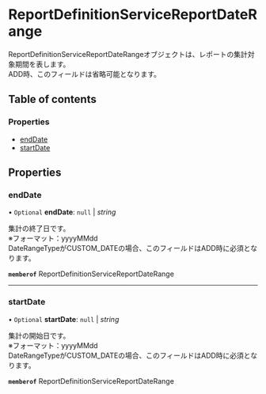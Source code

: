# ReportDefinitionServiceReportDateRange


<div lang=\"ja\">ReportDefinitionServiceReportDateRangeオブジェクトは、レポートの集計対象期間を表します。<br> ADD時、このフィールドは省略可能となります。</div> 

## Table of contents

### Properties

- [endDate](reportdefinitionservicereportdaterange.md#enddate)
- [startDate](reportdefinitionservicereportdaterange.md#startdate)

## Properties

### endDate

• `Optional` **endDate**: ``null`` \| *string*

<div lang=\"ja\">集計の終了日です。<br>※フォーマット：yyyyMMdd<br>DateRangeTypeがCUSTOM_DATEの場合、このフィールドはADD時に必須となります。</div> 

**`memberof`** ReportDefinitionServiceReportDateRange

___

### startDate

• `Optional` **startDate**: ``null`` \| *string*

<div lang=\"ja\">集計の開始日です。<br>※フォーマット：yyyyMMdd<br>DateRangeTypeがCUSTOM_DATEの場合、このフィールドはADD時に必須となります。</div> 

**`memberof`** ReportDefinitionServiceReportDateRange
